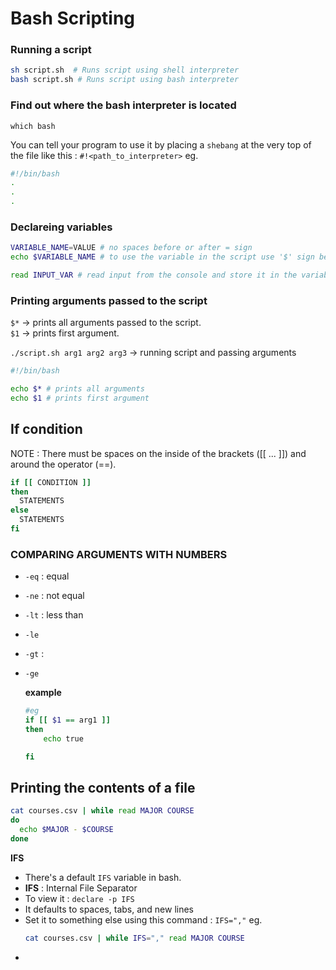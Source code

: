 # **Bash Scripting**

### **Running a script**
```bash
sh script.sh  # Runs script using shell interpreter
bash script.sh # Runs script using bash interpreter
```
### Find out where the bash interpreter is located
`which bash`

You can tell your program to use it by placing a `shebang` at the very top of the file like this :  `#!<path_to_interpreter>`
eg.
```bash
#!/bin/bash
.
.
.
```

### Declareing variables
```bash
VARIABLE_NAME=VALUE # no spaces before or after = sign
echo $VARIABLE_NAME # to use the variable in the script use '$' sign before it.

read INPUT_VAR # read input from the console and store it in the variable

```

### Printing arguments passed to the script
`$*` -> prints all arguments passed to the script.  
`$1` -> prints first argument.

`./script.sh arg1 arg2 arg3` -> running script and passing arguments

```bash
#!/bin/bash

echo $* # prints all arguments 
echo $1 # prints first argument

```

## **If condition**

NOTE : There must be spaces on the inside of the brackets ([[ ... ]]) and around the operator (==).

```bash
if [[ CONDITION ]]
then
  STATEMENTS
else
  STATEMENTS
fi
```

### COMPARING ARGUMENTS WITH NUMBERS 
- `-eq` : equal 
- `-ne` : not equal
- `-lt` : less than 
- `-le` 
- `-gt` : 
- `-ge`


    **example**
    ```bash
    #eg 
    if [[ $1 == arg1 ]]
    then
        echo true

    fi
    ```

## **Printing the contents of a file**

```bash
cat courses.csv | while read MAJOR COURSE 
do
  echo $MAJOR - $COURSE
done

```
**IFS**
* There's a default `IFS` variable in bash. 
* **IFS** : Internal File Separator
* To view it :  `declare -p IFS`
* It defaults to spaces, tabs, and new lines
* Set it to something else using this command : ` IFS="," ` 
  eg. 
  ```bash
  cat courses.csv | while IFS="," read MAJOR COURSE 
  ```
* 